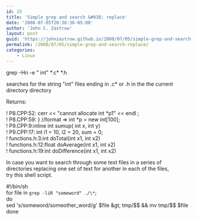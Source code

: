 ```yaml
---
id: 25
title: 'Simple grep and search &#038; replace'
date: '2008-07-05T20:36:36-05:00'
author: 'John C. Zastrow'
layout: post
guid: 'https://johnzastrow.github.io/2008/07/05/simple-grep-and-search-replace/'
permalink: /2008/07/05/simple-grep-and-search-replace/
categories:
    - Linux
---
```


grep -Hn -e " int" \*.c\* \*.h

searches for the string "int" files ending in .c\* or .h in the the current directory directory

Returns:

! P8.CPP:52: cerr &lt;&lt; "cannot allocate int \*p1" &lt;&lt; endl ;  
 ! P8.CPP:59: } //format =&gt; int \*p = new int\[100\];  
 ! P9.CPP:9:inline int sumup( int x, int y)  
 ! P9.CPP:17: int i1 = 10, i2 = 20, sum = 0;  
 ! functions.h:3:int doTotal(int x1, int x2)  
 ! functions.h:12:float doAverage(int x1, int x2)  
 ! functions.h:19:int doDifference(int x1, int x2)

In case you want to search through some text files in a series of  
directories replacing one set of text for another in each of the files,  
try this shell script.

\#!/bin/sh  
for file in `grep -liR "someword" ./\*`;   
do  
 sed 's/someword/someother\_word/g' $file &gt; tmp/$$ &amp;&amp; mv tmp/$$ $file  
done